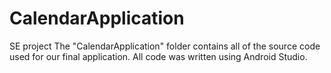 # CalendarApplication
SE project
The "CalendarApplication" folder contains all of the source code used for our final application.
All code was written using Android Studio.
